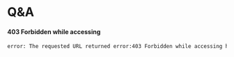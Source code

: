 # Q&A

#### 403 Forbidden while accessing

```bash
error: The requested URL returned error:403 Forbidden while accessing http://gitlab-ci-token:xxxxxxxxxxxxxxxxxx@127.0.0.1/ganxz/testDoc.git/info/refs
```



